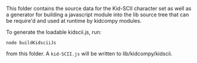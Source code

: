 This folder contains the source data for the Kid-SCII character set as well as a generator for building a 
javascript module into the lib source tree that can be require'd and used at runtime by kidcompy modules.

To generate the loadable kidscii.js, run:

    node buildKidsciiJs
    
from this folder.  A `kid-SCII.js` will be written to lib/kidcompy/kidscii.
